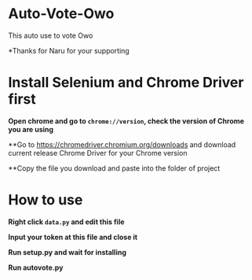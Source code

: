 # Auto-Vote-Owo
This auto use to vote Owo

*Thanks for Naru for your supporting 

# Install Selenium and Chrome Driver first


**Open chrome and go to ```chrome://version```, check the version of Chrome you are using**

**Go to https://chromedriver.chromium.org/downloads and download current release Chrome Driver for your Chrome version

**Copy the file you download and paste into the folder of project

# How to use

**Right click ```data.py``` and edit this file**

**Input your token at this file and close it**

**Run setup.py and wait for installing**

**Run autovote.py**
